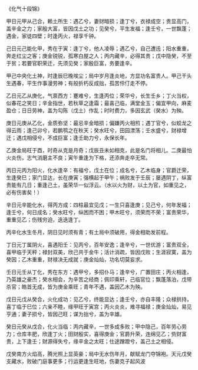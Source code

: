 《化气十段锦》

甲日元甲从己合，赖土所生：遇乙兮，妻财暗损；逢丁兮，衣禄成空；贵显高门，盖辛金之力；家殷大富，皆因戊土之功；见癸兮，平生发福；逢壬兮，一世飘蓬；遇金，家徒四壁；时逢丙火，禄享千钟。

己日元己能化甲，秀在于寅：逢丁兮，他人凌辱；遇乙兮，自己遭迍；阳水重重，奔走红尘之客；庚金锐锐，孤寒白屋之人；丙内藏辛，必得其贵；戊中隐癸，不至于贫；若要官职荣迁，先须见癸；家殷巨富，务要逢辛。

甲己中央化土神，时逢辰巳晚埃尘；局中岁月逢炎地，方显功名富贵人。甲己干头生遇春，平生作事漫劳神；有般折朽反成拙，孤苦伶仃走不停。

乙日元乙从庚化，气禀西方：蹇难兮，生逢丙位；荣华兮，长生壬乡；丁火当权，似春花之笑日；辛金指世，若秋草之逢霜；最喜己临，满堂金玉；偏宜甲向，麻麦盈仓；日日劳神，盖为勾陈（戊土）作乱；时时费力，多因玄武（癸水）为殃。

庚日元庚从乙化，金质弥坚：最忌辛金暗损；偏嫌丙火相煎；遇丁官兮，似蛟龙之得云雨；逢己卯兮，若鹏鹗之在秋天；癸水旺兮，田园漂荡；壬水盛兮，财禄增迁；遇戊相侵兮，不成巨富；逢壬助力兮，永保长年。

乙庚金局旺于酉，时奇从克是月奇；戊辰丑未如相克，此是名门将相儿。二庚最怕火炎伤，志气消磨主不良；寅午重逢为下格，还添奔走卒无常。

丙日元丙为阳火，化水逢辛：有福兮，戊土在位；成名兮，乙木临身；官爵迁荣，生逢癸巳；家门显达，长在庚寅；强横起于甲午；祸败发于壬辰；屡遇阴丁，纵富贵能有几日；重逢己土，虽荣华一似浮云。（水以火为财，以土为官，如重见之，必有伤害矣！）

辛日元辛能化水，得丙方成：四柱最宜见戊；一生只喜逢庚；见己兮，何年发福；逢壬兮，何日成名；癸水旺兮，纵困而不困；甲木旺兮，须荣而不荣；富贵荣华，重重见乙；伤残穷迫，迭迭逢丁。

丙辛化水生冬月，阴日见时须有青；有土局中须破用，得金相助发前程。

丁日元丁属阴火，喜遇阳壬：见丙兮，百年安逸；逢辛兮，一世优游；富贵双全，喜甲临于天秤；禄封双美，欣己共于金牛；活计消疏，皆因戊败；生涯寂寞，盖为癸因；乙木重重，财禄决无成就；庚金灿灿，功名切莫妄求。

壬日元壬从丁化，秀在东方：遇甲兮，多招仆马；逢辛兮，广置田庄；丙火相逢，乃英雄之豪杰；癸水相会，为辛苦之经商；佩印乘轩，己临官位；飘蓬落泊，戊带杀官；皓首无成，皆为庚金乘旺；青年不遇，盖因乙木为殃。

戊日元戊从癸合，火化成功：见乙兮，终能显达；逢壬兮，亦自丰隆；众禄拱持，喜丁临于巳位；六亲不睦，缘甲旺于寅宫；丙火炎炎，难寻福禄；庚金灿灿，易见亨通；妻子损兮，皆因己旺；谋为拙兮，盖为辛雄。

癸日元癸从戊合，化火当临：丙内藏辛，一世多成多败；甲中隐己，百年劳心劳力；仓库丰肥，欣逢丁火；田财殷实，喜得庚金；官爵升荣，连绵见乙；赀财富贵，上下逢壬；财源得失兮，缘辛金之太旺；仕途蹭蹬兮，盖己土之相侵。

戊癸南方火焰高，腾光照上显英豪；局中无水伤年月，献赋龙门夺锦袍。天元戊癸支藏水，败破门庭事更多；行运更逢生旺地，伤妻克子起风波

